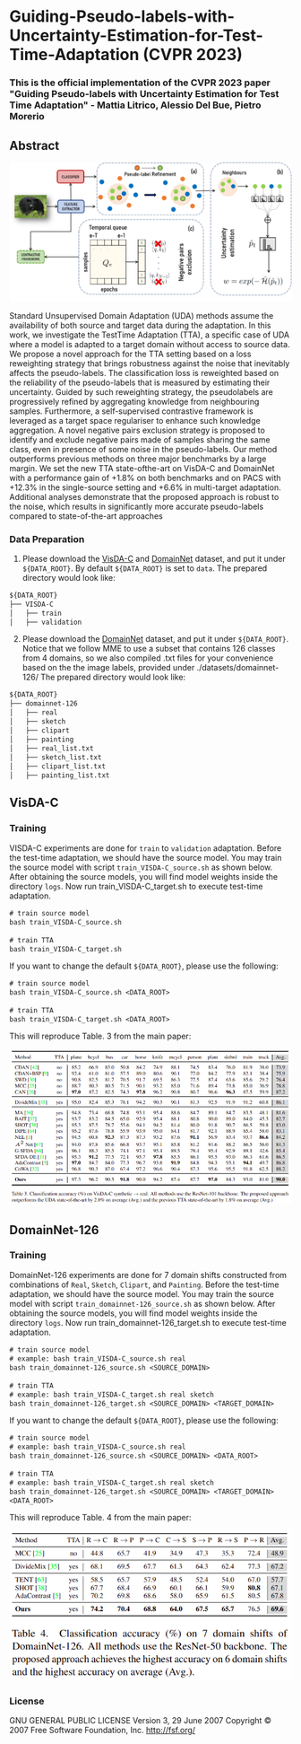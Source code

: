 # Guiding-Pseudo-labels-with-Uncertainty-Estimation-for-Test-Time-Adaptation (CVPR 2023)

### This is the official implementation of the CVPR 2023 paper "Guiding Pseudo-labels with Uncertainty Estimation for Test Time Adaptation" - Mattia Litrico, Alessio Del Bue, Pietro Morerio

## Abstract

![](images/main_fig.png)

Standard Unsupervised Domain Adaptation (UDA) methods assume the availability of both source and target data during the adaptation. In this work, we investigate the TestTime Adaptation (TTA), a specific case of UDA where a model is adapted to a target domain without access to source data. 
We propose a novel approach for the TTA setting based on a loss reweighting strategy that brings robustness against the noise that inevitably affects the pseudo-labels. 
The classification loss is reweighted based on the reliability of the pseudo-labels that is measured by estimating their uncertainty. 
Guided by such reweighting strategy, the pseudolabels are progressively refined by aggregating knowledge from neighbouring samples. 
Furthermore, a self-supervised contrastive framework is leveraged as a target space regulariser to enhance such knowledge aggregation. 
A novel negative pairs exclusion strategy is proposed to identify and exclude negative pairs made of samples sharing the same class, even in presence of some noise in the pseudo-labels. Our method outperforms previous methods on three major benchmarks by a large margin. 
We set the new TTA state-ofthe-art on VisDA-C and DomainNet with a performance gain of +1.8% on both benchmarks and on PACS with +12.3% in the single-source setting and +6.6% in multi-target adaptation. 
Additional analyses demonstrate that the proposed approach is robust to the noise, which results in significantly more accurate pseudo-labels compared to state-of-the-art approaches


### Data Preparation
1. Please download the [VisDA-C](https://github.com/VisionLearningGroup/taskcv-2017-public/tree/master/classification) and [DomainNet](http://ai.bu.edu/M3SDA/) dataset, and put it under ```${DATA_ROOT}```. 
By default ```${DATA_ROOT}``` is set to ```data```.
The prepared directory would look like:
```
${DATA_ROOT}
├── VISDA-C
│   ├── train
│   ├── validation
```

2. Please download the [DomainNet](http://ai.bu.edu/M3SDA/) dataset, and put it under ```${DATA_ROOT}```. 
Notice that we follow MME to use a subset that contains 126 classes from 4 domains, so we also compiled .txt files for your convenience based on the the image labels, provided under ./datasets/domainnet-126/
The prepared directory would look like:
```
${DATA_ROOT}
├── domainnet-126
│   ├── real
│   ├── sketch
│   ├── clipart
│   ├── painting
│   ├── real_list.txt
│   ├── sketch_list.txt
│   ├── clipart_list.txt
│   ├── painting_list.txt
```
## VisDA-C

###  Training

VISDA-C experiments are done for ```train``` to ```validation``` adaptation. 
Before the test-time adaptation, we should have the source model. 
You may train the source model with script ```train_VISDA-C_source.sh``` as shown below.
After obtaining the source models, you will find model weights inside the directory ```logs```. 
Now run train_VISDA-C_target.sh to execute test-time adaptation.

```
# train source model
bash train_VISDA-C_source.sh

# train TTA
bash train_VISDA-C_target.sh
```

If you want to change the default ```${DATA_ROOT}```, please use the following:

```
# train source model
bash train_VISDA-C_source.sh <DATA_ROOT>

# train TTA
bash train_VISDA-C_target.sh <DATA_ROOT>
```

This will reproduce Table. 3 from the main paper:

![](images/main_paper_visdac_results.png)

## DomainNet-126

###  Training

DomainNet-126 experiments are done for 7 domain shifts constructed from combinations of ```Real```, ```Sketch```, ```Clipart```, and ```Painting```. 
Before the test-time adaptation, we should have the source model. 
You may train the source model with script ```train_domainnet-126_source.sh``` as shown below.
After obtaining the source models, you will find model weights inside the directory ```logs```. 
Now run train_domainnet-126_target.sh to execute test-time adaptation.

```
# train source model
# example: bash train_VISDA-C_source.sh real
bash train_domainnet-126_source.sh <SOURCE_DOMAIN>

# train TTA
# example: bash train_VISDA-C_target.sh real sketch
bash train_domainnet-126_target.sh <SOURCE_DOMAIN> <TARGET_DOMAIN>
```
If you want to change the default ```${DATA_ROOT}```, please use the following:

```
# train source model
# example: bash train_VISDA-C_source.sh real
bash train_domainnet-126_source.sh <SOURCE_DOMAIN> <DATA_ROOT>

# train TTA
# example: bash train_VISDA-C_target.sh real sketch
bash train_domainnet-126_target.sh <SOURCE_DOMAIN> <TARGET_DOMAIN> <DATA_ROOT>
```

This will reproduce Table. 4 from the main paper:

![](images/main_paper_domainnet_results.png)

### License

GNU GENERAL PUBLIC LICENSE 
Version 3, 29 June 2007
Copyright © 2007 Free Software Foundation, Inc. <http://fsf.org/>
